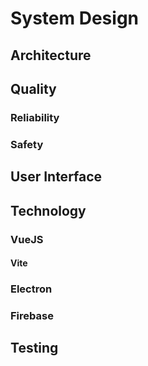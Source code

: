 <!-- Goal: 2000 Words -->
# System Design
<!-- The chapter should describe the applications on a high level. Not the implementation. No languages and no code! -->

## Architecture

<!-- What is the architecture of this application? -->
  <!-- What do books recommend on how a good system architecture should look like? -->

<!-- How are the connections between the different Application modeled? -->

<!-- TODO: How should the application data be modeled? ERD Diagram -->

<!-- Does the software needs to be scalable? -->

<!-- What should be the maximum cost of the ecostytem? -->

## Quality

<!-- What qualitiy / security standards need to be set? -->
  <!-- What defines a software to be of high quality? - See:  Ensuring the Software Quality for Critical Infrastructure Objects -->
  
  <!-- What happens when there is no network connection? -->

### Reliability

<!-- How should issues and crashes be handled? -->
<!-- What Fallback is there in case of a malfuntion or a complete system outage? -->

### Safety
  <!-- What are common errors that need to be prevented? e.g. User error (Incorrect use), Network Connectivity -->
  <!-- How is the application protected against hackers? -->
  <!-- What attack surfaces does the application poses? -->
  <!-- What are the consquences of someone breaching different parts of the system -->
  <!-- How can this be prevented? -->

  <!-- How is future provness guaranteed? -->

## User Interface
<!-- How should the UI function? -->
<!-- How can incorrect usage of the application be prevented? How does the UI reflect these protections? -->
<!-- What DevOps Pipelines need to be developed? -->

## Technology
<!-- What technologies / libraries have been used? -->
  <!-- What part of the application is each software used for? -->
  <!-- What are the benefits / disadvantages of the technology used? -->

### VueJS

<!-- Who has created Vue? -->
<!-- React -->
<!-- What is reactivity? -->

#### Vite

### Electron

<!-- Multi-Platform -->
<!-- Compatibility -->
<!-- Tauri -->

### Firebase
<!-- What database should be used? What features should it poses? -->
  <!-- How is logging of changes enabled? -->

## Testing
<!-- What is static Code Quality Analysis? How does it work? -->
<!-- What parts of the application need testing scripts in order to continously check their correct behaviour? -->
